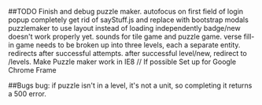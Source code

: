 ##TODO
Finish and debug puzzle maker.
autofocus on first field of login popup
completely get rid of sayStuff.js and replace with bootstrap modals
puzzlemaker to use layout instead of loading independently
badge/new doesn't work properly yet.
sounds for tile game and puzzle game.
verse fill-in game needs to be broken up into three levels, each a separate entity.
redirects after successful attempts.
after successful level/new, redirect to /levels.
Make Puzzle maker work in IE8 // If possible
Set up for Google Chrome Frame

##Bugs
bug: if puzzle isn't in a level, it's not a unit, so completing it returns a 500 error.

